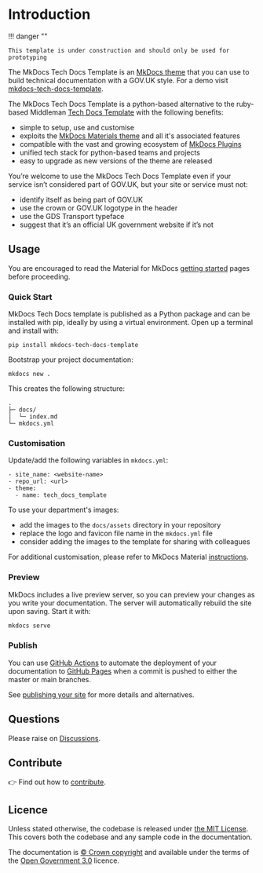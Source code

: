 # Introduction

!!! danger ""

    This template is under construction and should only be used for prototyping

The MkDocs Tech Docs Template is an [MkDocs theme](https://www.mkdocs.org/) that you can use to build technical documentation with a GOV.UK style. For a demo visit [mkdocs-tech-docs-template](https://ministryofjustice.github.io/mkdocs-tech-docs-template/).

The MkDocs Tech Docs Template is a python-based alternative to the ruby-based Middleman [Tech Docs Template](https://github.com/alphagov/tech-docs-template) with the following benefits:

- simple to setup, use and customise
- exploits the [MkDocs Materials theme](https://squidfunk.github.io/mkdocs-material/) and all it's associated features
- compatible with the vast and growing ecosystem of [MkDocs Plugins](https://github.com/mkdocs/mkdocs/wiki/MkDocs-Plugins)
- unified tech stack for python-based teams and projects
- easy to upgrade as new versions of the theme are released

You’re welcome to use the MkDocs Tech Docs Template even if your service isn’t considered part of GOV.UK, but your site or service must not:

- identify itself as being part of GOV.UK
- use the crown or GOV.UK logotype in the header
- use the GDS Transport typeface
- suggest that it’s an official UK government website if it’s not

## Usage

You are encouraged to read the Material for MkDocs [getting started](https://squidfunk.github.io/mkdocs-material/getting-started/) pages before proceeding.

### Quick Start

MkDocs Tech Docs template is published as a Python package and can be installed with pip, ideally by using a virtual environment. Open up a terminal and install with:

```
pip install mkdocs-tech-docs-template
```

Bootstrap your project documentation:

```
mkdocs new .
```

This creates the following structure:

```
.
├─ docs/
│  └─ index.md
└─ mkdocs.yml
```

### Customisation

Update/add the following variables in `mkdocs.yml`:

```
- site_name: <website-name>
- repo_url: <url>
- theme:
  - name: tech_docs_template
```

To use your department's images:

- add the images to the `docs/assets` directory in your repository
- replace the logo and favicon file name in the `mkdocs.yml` file
- consider adding the images to the template for sharing with colleagues

For additional customisation, please refer to MkDocs Material [instructions](https://squidfunk.github.io/mkdocs-material/customization/).

### Preview

MkDocs includes a live preview server, so you can preview your changes as you write your documentation. The server will automatically rebuild the site upon saving. Start it with:

``` sh
mkdocs serve
```

### Publish

You can use [GitHub Actions](https://github.com/features/actions) to automate the deployment of your documentation to [GitHub Pages](https://pages.github.com/) when a commit is pushed to either the master or main branches. 

See [publishing your site](https://squidfunk.github.io/mkdocs-material/publishing-your-site/) for more details and alternatives.

## Questions

Please raise on [Discussions](https://github.com/ministryofjustice/mkdocs-tech-docs-template/discussions).

## Contribute

👉 Find out how to [contribute](CONTRIBUTE.md).

## Licence

Unless stated otherwise, the codebase is released under [the MIT License](LICENSE).
This covers both the codebase and any sample code in the documentation.

The documentation is [© Crown copyright](http://www.nationalarchives.gov.uk/information-management/re-using-public-sector-information/uk-government-licensing-framework/crown-copyright/) and available under the terms of the [Open Government 3.0](http://www.nationalarchives.gov.uk/doc/open-government-licence/version/3/) licence.
